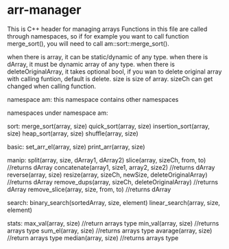# arr-manager
This is C++ header for managing arrays
Functions in this file are called through namespaces, so if for example you want to call function merge_sort(), you will need to call am::sort::merge_sort().

when there is array, it can be static/dynamic of any type.
when there is dArray, it must be dynamic array of any type.
when there is deleteOriginalArray, it takes optional bool, if you wan to delete original array with calling funtion, default is delete.
size is size of array.
sizeCh can get changed when calling function.

namespace am:
  this namespace contains other namespaces
  
namespaces under namespace am:

sort:
  merge_sort(array, size)
  quick_sort(array, size)
  insertion_sort(array, size)
  heap_sort(array, size)
  shuffle(array, size)
  
basic:
  set_arr_el(array, size)
  print_arr(array, size)
  
manip:
  split(array, size, dArray1, dArray2)
  slice(array, sizeCh, from, to) //returns dArray
  concatenate(array1, size1, array2, size2) //returns dArray
  reverse(array, size)
  resize(array, sizeCh, newSize, deleteOriginalArray) //returns dArray
  remove_dups(array, sizeCh, deleteOriginalArray) //returns dArray
  remove_slice(array, size, from, to) //returns dArray
  
search:
  binary_search(sortedArray, size, element)
  linear_search(array, size, element)

stats:
  max_val(array, size) //return arrays type
  min_val(array, size) //returns arrays type
  sum_el(array, size) //returns arrays type
  avarage(array, size) //return arrays type
  median(array, size) //returns arrays type
